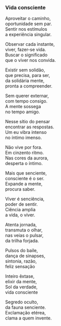 ### Vida consciente

Aproveitar o caminho,  
oportunidade sem par.  
Sentir nos estímulos  
a experiência singular.

Observar cada instante,  
viver, fazer-se vida.  
Buscar o significado  
que o viver nos convida.

Existir sem solidão,  
que precisa, para ser,  
da solidária mente,  
pronta a compreender.

Sem querer externar,  
com tempo consigo.  
A mente sossega  
no tempo amigo.

Nesse sítio do pensar  
encontrar as respostas.  
Um eu vibra intenso  
no íntimo imenso.

Não vive por fora.  
Em cinzento ritmo.  
Nas cores da aurora,  
desperta o íntimo.

Mais que senciente,  
consciente é o ser.  
Expande a mente,  
procura saber.

Viver é senciência,  
poder de sentir.  
Ciência amplia  
a vida, o viver.

Atenta jornada,  
transmuta o olhar,  
nas veias o pulsar,  
da trilha forjada.

Pulsos do baile,  
dança de sinapses,  
sintonia, razão,  
feliz sensação

Inteiro êxtase,  
elixir da mente,  
Sol da verdade,  
vida consciente

Segredo oculto,  
da fauna senciente.  
Exclamação etérea,  
clama a quem invente.